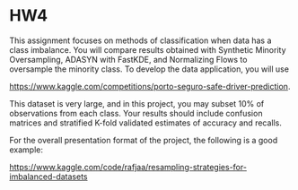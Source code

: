 # HW4

This assignment focuses on methods of classification when data has a class imbalance. You will compare results obtained with Synthetic Minority Oversampling, ADASYN with FastKDE, and Normalizing Flows to oversample the minority class. To develop the data application, you will use

https://www.kaggle.com/competitions/porto-seguro-safe-driver-prediction.

This dataset is very large, and in this project, you may subset 10% of observations from each class. Your results should include confusion matrices and stratified K-fold validated estimates of accuracy and recalls.

For the overall presentation format of the project, the following is a good example:

https://www.kaggle.com/code/rafjaa/resampling-strategies-for-imbalanced-datasets
